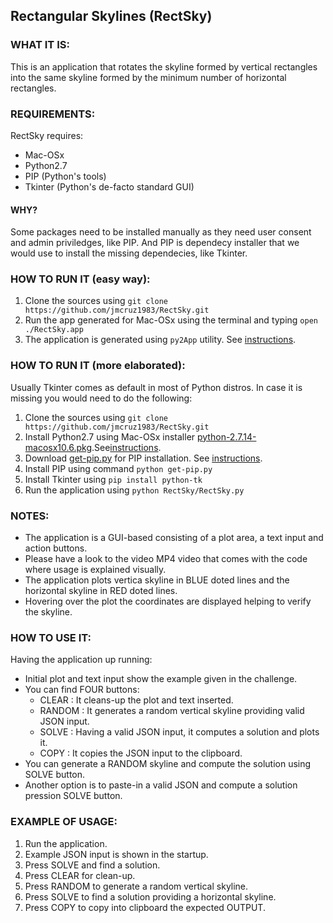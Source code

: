 ## Rectangular Skylines (RectSky)

### WHAT IT IS:
This is an application that rotates the skyline formed by vertical rectangles into the same skyline formed by the 
minimum number of horizontal rectangles.

### REQUIREMENTS:
RectSky requires:
* Mac-OSx
* Python2.7
* PIP (Python's tools)
* Tkinter (Python's de-facto standard GUI)

#### WHY?
Some packages need to be installed manually as they need user consent and admin priviledges, 
like PIP.
And PIP is dependecy installer that we would use to install the missing dependecies, like Tkinter.

### HOW TO RUN IT (easy way):
1. Clone the sources using ```git clone https://github.com/jmcruz1983/RectSky.git```
2. Run the app generated for Mac-OSx using the terminal and typing ```open ./RectSky.app```
3. The application is generated using ```py2App``` utility. See [instructions](https://www.metachris.com/2015/11/create-standalone-mac-os-x-applications-with-python-and-py2app/). 

### HOW TO RUN IT (more elaborated):
Usually Tkinter comes as default in most of Python distros. In case it is missing you would need to do the following:
1. Clone the sources using ```git clone https://github.com/jmcruz1983/RectSky.git```
2. Install Python2.7 using Mac-OSx installer [python-2.7.14-macosx10.6.pkg](https://www.python.org/ftp/python/2.7.14/python-2.7.14-macosx10.6.pkg).See[instructions](https://www.python.org/downloads/release/python-2714/).
3. Download [get-pip.py](https://bootstrap.pypa.io/get-pip.py) for PIP installation. See [instructions](https://pip.pypa.io/en/stable/installing/).
4. Install PIP using command ```python get-pip.py```
5. Install Tkinter using ```pip install python-tk```
6. Run the application using ```python RectSky/RectSky.py```

### NOTES:
* The application is a GUI-based consisting of a plot area, a text input and action buttons.
* Please have a look to the video MP4 video that comes with the code where usage is explained visually.
* The application plots vertica skyline in BLUE doted lines and the horizontal skyline in RED doted lines.
* Hovering over the plot the coordinates are displayed helping to verify the skyline.

### HOW TO USE IT:
Having the application up running:
* Initial plot and text input show the example given in the challenge.
* You can find FOUR buttons:
    * CLEAR : It cleans-up the plot and text inserted.
    * RANDOM : It generates a random vertical skyline providing valid JSON input.
    * SOLVE : Having a valid JSON input, it computes a solution and plots it. 
    * COPY : It copies the JSON input to the clipboard.
* You can generate a RANDOM skyline and compute the solution using SOLVE button.
* Another option is to paste-in a valid JSON and compute a solution pression SOLVE button.

### EXAMPLE OF USAGE:
1. Run the application.
2. Example JSON input is shown in the startup.
3. Press SOLVE and find a solution.
4. Press CLEAR for clean-up.
5. Press RANDOM to generate a random vertical skyline.
6. Press SOLVE to find a solution providing a horizontal skyline.
7. Press COPY to copy into clipboard the expected OUTPUT.